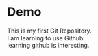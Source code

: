 # Demo
This is my first Git Repository.
<br>
I am learning to use Github.
<br>
learning github is interesting.
